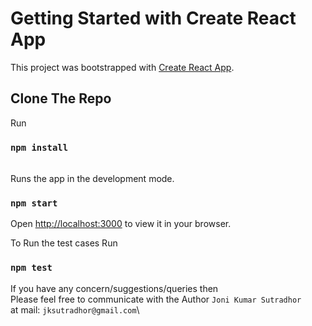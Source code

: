 # Getting Started with Create React App

This project was bootstrapped with [Create React App](https://github.com/facebook/create-react-app).

## Clone The Repo
Run
### `npm install`
\
Runs the app in the development mode.
### `npm start`
Open [http://localhost:3000](http://localhost:3000) to view it in your browser.

To Run the test cases Run

### `npm test`

If you have any concern/suggestions/queries then\
Please feel free to communicate with the Author `Joni Kumar Sutradhor`\
at mail: `jksutradhor@gmail.com`\
